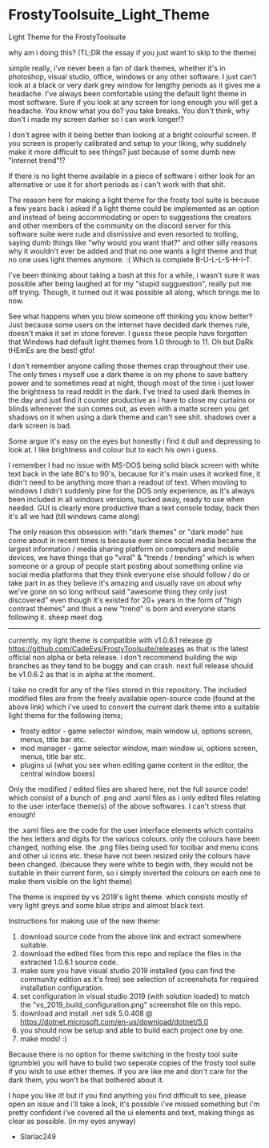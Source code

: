 # FrostyToolsuite_Light_Theme
Light Theme for the FrostyToolsuite

why am i doing this? (TL;DR the essay if you just want to skip to the theme)

simple really, i've never been a fan of dark themes, whether it's in photoshop, visual studio, office, windows or any other software. I just can't look at a black or very dark grey window for lengthy periods as it gives me a headache. I've always been comfortable using the default light theme in most software. Sure if you look at any screen for long enough you will get a headache. You know what you do? you take breaks. You don't think, why don't i made my screen darker so i can work longer!?

I don't agree with it being better than looking at a bright colourful screen. If you screen is properly calibrated and setup to your liking, why suddnely make it more difficult to see things? just because of some dumb new "internet trend"!?

If there is no light theme available in a piece of software i either look for an alternative or use it for short periods as i can't work with that shit.

The reason here for making a light theme for the frosty tool suite is because a few years back i asked if a light theme could be implemented as an option and instead
of being accommodating or open to suggestions the creators and other members of the community on the discord server for this software suite were rude and dismissive and even resorted to trolling, saying dumb things like "why would you want that?" and other silly reasons why it wouldn't ever be added and that no one wants a light theme and that no one uses light themes anymore. :( 
Which is complete B-U-L-L-S-H-I-T.

I've been thinking about taking a bash at this for a while, i wasn't sure it was possible after being laughed at for my "stupid sugguestion", really put me off trying. 
Though, it turned out it was possible all along, which brings me to now. 

See what happens when you blow someone off thinking you know better? Just because some users on the internet have decided dark themes rule, doesn't make it set in stone forever. I guess these people have forgotten that Windows had default light themes from 1.0 through to 11. Oh but DaRk tHEmEs are the best! gtfo!

I don't remember anyone calling those themes crap throughout their use. The only times i myself use a dark theme is on my phone to save battery power and to sometimes read at night, though most of the time i just lower the brightness to read reddit in the dark. 
I've tried to used dark themes in the day and just find it counter productive as i have to close my curtains or blinds whenever the sun comes out, as even with a matte screen you get shadows on it when using a dark theme and can't see shit. shadows over a dark screen is bad. 

Some argue it's easy on the eyes but honestly i find it dull and depressing to look at. I like brightness and colour but to each his own i guess. 

I remember I had no issue with MS-DOS being solid black screen with white text back in the late 80's to 90's, because for it's main uses it worked fine, it didn't need to be anything more than a readout of text. When moviing to windows I didn't suddenly pine for the DOS only experience, as it's always been included in all windows versions, tucked away, ready to use when needed. GUI is clearly more productive than a text console today, back then it's all we had (till windows came along) 

The only reason this obsession with "dark themes" or "dark mode" has come about in recent times is because ever since social media became the largest information / media sharing platform on computers and mobile devices, we have things that go "viral" & "trends / trending" which is when someone or a group of people start posting about something online via social media platforms that they think everyone else should follow / do or take part in as they believe it's amazing and usually rave on about why we've gone on so long without said "awesome thing they only just discovered" even though it's existed for 20+ years in the form of "high contrast themes" and thus a new "trend" is born and everyone starts following it. sheep meet dog.

----------------------------------------------------------------------------------------------------------------------------------------------------------------------

currently, my light theme is compatible with v1.0.6.1 release @ https://github.com/CadeEvs/FrostyToolsuite/releases
as that is the latest official non alpha or beta release. i don't recommend building the wip branches as they tend to be buggy and can crash.
next full release should be v1.0.6.2 as that is in alpha at the moment.

I take no credit for any of the files stored in this repository. The included modified files are from the freely available open-source code (found at the above link)
which i've used to convert the current dark theme into a suitable light theme for the following items;

- frosty editor - game selector window, main window ui, options screen, menus, title bar etc.
- mod manager - game selector window, main window ui, options screen, menus, title bar etc. 
- plugins ui (what you see when editing game content in the editor, the central window boxes)

Only the modified / edited files are shared here, not the full source code!
which consist of a bunch of .png and .xaml files as i only edited files relating to the user interface theme(s) of the above softwares. I can't stress that enough!

the .xaml files are the code for the user interface elements which contains the hex letters and digits for the various colours. only the colours have been changed, nothing else.
the .png files being used for toolbar and menu icons and other ui icons etc. these have not been resized only the colours have been changed. 
(because they were white to begin with, they would not be suitable in their current form, so i simply inverted the colours on each one to make them visible on the light theme)

The theme is inspired by vs 2019's light theme. which consists mostly of very light greys and some blue strips and almost black text.

Instructions for making use of the new theme:

1. download source code from the above link and extract somewhere suitable.
2. download the edited files from this repo and replace the files in the extracted 1.0.6.1 source code.
3. make sure you have visual studio 2019 installed (you can find the community edition as it's free) see selection of screenshots for required installation configuration.
4. set configuration in visual studio 2019 (with solution loaded) to match the "vs_2019_build_configuration.png" screenshot file on this repo.
5. download and install .net sdk 5.0.408 @ https://dotnet.microsoft.com/en-us/download/dotnet/5.0
6. you should now be setup and able to build each project one by one.
7. make mods! :)

Because there is no option for theme switching in the frosty tool suite (grumble) you will have to build two seperate copies of the frosty tool suite if you wish to use either themes. If you are like me and don't care for the dark them, you won't be that bothered about it.

I hope you like it! but if you find anything you find difficult to see, please open an issue and i'll take a look, it's possible i've missed something but i'm pretty
confident i've covered all the ui elements and text, making things as clear as possible. (in my eyes anyway)

- Slarlac249
